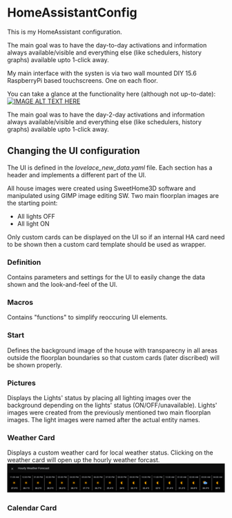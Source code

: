 # HomeAssistantConfig

This is my HomeAssistant configuration.

The main goal was to have the day-to-day activations and information always available/visible and everything else (like schedulers, history graphs) available upto 1-click away.

My main interface with the systen is via two wall mounted DIY 15.6 RaspberryPi based touchscreens. One on each floor.

You can take a glance at the functionality here (although not up-to-date):
[![IMAGE ALT TEXT HERE](https://img.youtube.com/vi/o_AKHEyWXR0/0.jpg)](https://www.youtube.com/watch?v=o_AKHEyWXR0)

The main goal was to have the day-2-day activations and information always available/visible and everything else (like schedulers, history graphs) available upto 1-click away.

## Changing the UI configuration

The UI is defined in the *lovelace_new_data.yaml* file.
Each section has a header and implements a different part of the UI.

All house images were created using SweetHome3D software and manipulated using GIMP image editing SW.
Two main floorplan images are the starting point:
* All lights OFF
* All light ON

Only custom cards can be displayed on the UI so if an internal HA card need to be shown then a custom card template should be used as wrapper.

### Definition
Contains parameters and settings for the UI to easily change the data shown and the look-and-feel of the UI.

### Macros
Contains "functions" to simplify reoccuring UI elements.

### Start
Defines the background image of the house with transparecny in all areas outside the floorplan boundaries so that custom cards (later discribed) will be shown properly.

### Pictures
Displays the Lights' status by placing all lighting images over the background depending on the lights' status (ON/OFF/unavailable).
Lights' images were created from the previously mentioned two main floorplan images.
The light images were named after the actual entity names.

### Weather Card
Displays a custom weather card for local weather status.
Clicking on the weather card will open up the hourly weather forcast.
![Alt text](ScreenShots/weather_card_hourly_forecast.png?raw=true "Weather Card")

### Calendar Card

